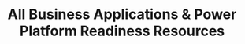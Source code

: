 ---
layout: sectionlist
title: All Business Applications & Power Platform Readiness Resources
permalink: /business-applications/
showbreadcrumb: false
includesection:
- Business Applications
---